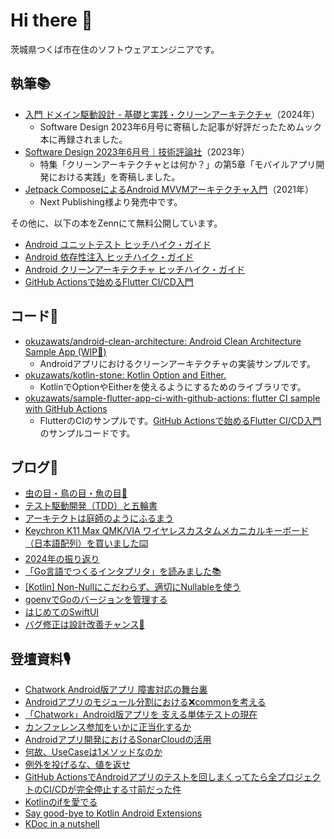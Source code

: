 # Hi there 👋

茨城県つくば市在住のソフトウェアエンジニアです。

## 執筆📚

- [入門 ドメイン駆動設計 - 基礎と実践・クリーンアーキテクチャ](https://gihyo.jp/book/2024/978-4-297-14317-6)（2024年）
  - Software Design 2023年6月号に寄稿した記事が好評だったためムック本に再録されました。
- [Software Design 2023年6月号｜技術評論社](https://gihyo.jp/magazine/SD/archive/2023/202306)（2023年）
  - 特集「クリーンアーキテクチャとは何か？」の第5章「モバイルアプリ開発における実践」を寄稿しました。
- [Jetpack ComposeによるAndroid MVVMアーキテクチャ入門](https://nextpublishing.jp/book/13660.html)（2021年）
  - Next Publishing様より発売中です。

その他に、以下の本をZennにて無料公開しています。

- [Android ユニットテスト ヒッチハイク・ガイド](https://zenn.dev/okuzawats/books/android-unit-testing)
- [Android 依存性注入 ヒッチハイク・ガイド](https://zenn.dev/okuzawats/books/android-dependency-injection)
- [Android クリーンアーキテクチャ ヒッチハイク・ガイド](https://zenn.dev/okuzawats/books/android-clean-architecture)
- [GitHub Actionsで始めるFlutter CI/CD入門](https://zenn.dev/okuzawats/books/say-hello-to-fluter-ci-cd-with-github-actions)

## コード📜

- [okuzawats/android-clean-architecture: Android Clean Architecture Sample App (WIP🤪)](https://github.com/okuzawats/android-clean-architecture)
  - Androidアプリにおけるクリーンアーキテクチャの実装サンプルです。
- [okuzawats/kotlin-stone: Kotlin Option and Either.](https://github.com/okuzawats/kotlin-stone)
  - KotlinでOptionやEitherを使えるようにするためのライブラリです。
- [okuzawats/sample-flutter-app-ci-with-github-actions: flutter CI sample with GitHub Actions](https://github.com/okuzawats/sample-flutter-app-ci-with-github-actions)
  - FlutterのCIのサンプルです。[GitHub Actionsで始めるFlutter CI/CD入門](https://zenn.dev/okuzawats/books/say-hello-to-fluter-ci-cd-with-github-actions)のサンプルコードです。

## ブログ📝

<!-- BLOG-POST-LIST:START -->
- [虫の目・鳥の目・魚の目👀](https://okuzawats.com/blog/eyes/)
- [テスト駆動開発（TDD）と五輪書](https://okuzawats.com/blog/the-book-of-five-rings/)
- [アーキテクトは庭師のようにふるまう](https://okuzawats.com/blog/architect-and-gardener/)
- [Keychron K11 Max QMK/VIA ワイヤレスカスタムメカニカルキーボード（日本語配列）を買いました⌨️](https://okuzawats.com/blog/keychron-k11-max/)
- [2024年の振り返り](https://okuzawats.com/blog/looking-back-2024/)
- [「Go言語でつくるインタプリタ」を読みました📚](https://okuzawats.com/blog/writing-an-interpreter-in-go/)
- [[Kotlin] Non-Nullにこだわらず、適切にNullableを使う](https://okuzawats.com/blog/nullable-or-non-null/)
- [goenvでGoのバージョンを管理する](https://okuzawats.com/blog/goenv/)
- [はじめてのSwiftUI](https://okuzawats.com/blog/swiftui/)
- [バグ修正は設計改善チャンス🐛](https://okuzawats.com/blog/embrace-bug-fix/)
<!-- BLOG-POST-LIST:END -->

## 登壇資料🎙️

- [Chatwork Android版アプリ 障害対応の舞台裏](https://www.docswell.com/s/okuzawats/K22EM6-incident-management)
- [Androidアプリのモジュール分割における:x:commonを考える](https://speakerdeck.com/okuzawats/androidapurinomoziyurufen-ge-niokeru-x-commonwokao-eru)
- [「Chatwork」Android版アプリを 支える単体テストの現在](https://speakerdeck.com/okuzawats/chatwork-androidban-apuriwo-zhi-erudan-ti-tesutonoxian-zai)
- [カンファレンス参加をいかに正当化するか](https://speakerdeck.com/okuzawats/kanhuarensucan-jia-woikanizheng-dang-hua-suruka)
- [Androidアプリ開発におけるSonarCloudの活用](https://speakerdeck.com/okuzawats/androidapurikai-fa-niokerusonarcloudnohuo-yong)
- [何故、UseCaseは1メソッドなのか](https://speakerdeck.com/okuzawats/he-gu-usecaseha1mesotudonanoka)
- [例外を投げるな、値を返せ](https://speakerdeck.com/okuzawats/li-wai-wotou-geruna-zhi-wofan-se)
- [GitHub ActionsでAndroidアプリのテストを回しまくってたら全プロジェクトのCI/CDが完全停止する寸前だった件](https://speakerdeck.com/okuzawats/cdgawan-quan-ting-zhi-surucun-qian-datutajian)
- [Kotlinのifを愛でる](https://speakerdeck.com/okuzawats/kotlinnoifwoai-deru)
- [Say good-bye to Kotlin Android Extensions](https://speakerdeck.com/okuzawats/say-good-bye-to-kotlin-android-extensions)
- [KDoc in a nutshell](https://speakerdeck.com/okuzawats/kdoc-in-a-nutshell)

